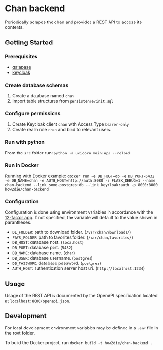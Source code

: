 # Chan backend
Periodically scrapes the chan and provides a REST API to access its contents.

## Getting Started

### Prerequisites
- [database](https://github.com/how2die/database)
- [keycloak](https://github.com/how2die/keycloak)

### Create database schemas
1. Create a database named `chan`
2. Import table structures from `persistence/init.sql`

### Configure permissions
1. Create Keycloak client `chan` with Access Type `bearer-only`
2. Create realm role `chan` and bind to relevant users.

### Run with python
From the `src` folder run: `python -m uvicorn main:app --reload`

### Run in Docker
Running with Docker example: `docker run -e DB_HOST=db -e DB_PORT=5432 -e DB_NAME=chan -e AUTH_HOST=http://auth:8080 -e FLASK_DEBUG=1 --name chan-backend --link some-postgres:db --link keycloak:auth -p 8000:8000 how2die/chan-backend`

### Configuration
Configuration is done using environment variables in accordance with the [12-factor app](https://12factor.net/). If not specified, the variable will default to the value shown in parantheses.

- `DL_FOLDER`: path to download folder. (`/var/chan/downloads/`)
- `FAVS_FOLDER`: path to favorites folder. (`/var/chan/favorites/`)
- `DB_HOST`: database host. (`localhost`)
- `DB_PORT`: database port. (`5432`)
- `DB_NAME`: database name. (`chan`)
- `DB_USER`: database username. (`postgres`)
- `DB_PASSWORD`: database password. (`postgres`)
- `AUTH_HOST`: authentication server host uri. (`http://localhost:1234`)

## Usage
Usage of the REST API is documented by the OpenAPI specification located at `localhost:8000/openapi.json`.

## Development
For local development environment variables may be defined in a `.env` file in the root folder. 

To build the Docker project, run `docker build -t how2die/chan-backend .`
